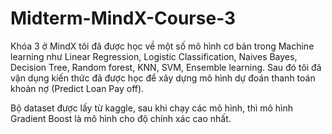 # Midterm-MindX-Course-3
Khóa 3 ở MindX tôi đã được học về một số mô hình cơ bản trong Machine learning như Linear Regression, Logistic Classification, Naives Bayes, Decision Tree, Random forest, KNN, SVM, Ensemble learning. Sau đó tôi đã vận dụng kiến thức đã được học để xây dựng mô hình dự đoán thanh toán khoản nợ (Predict Loan Pay off).

Bộ dataset được lấy từ kaggle, sau khi chạy các mô hình, thì mô hình Gradient Boost là mô hình cho độ chính xác cao nhất.
